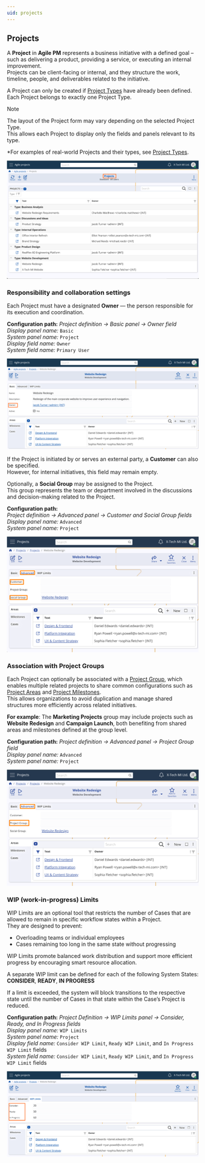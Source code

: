 ```yaml
---
uid: projects
---
```


## Projects

A **Project** in **Agile PM** represents a business initiative with a defined goal – such as delivering a product, providing a service, or executing an internal improvement.  
Projects can be client-facing or internal, and they structure the work, timeline, people, and deliverables related to the initiative.

A Project can only be created if [Project Types](../main-setup/project-types.md) have already been defined.  
Each Project belongs to exactly one Project Type.

> [!Note]
> The layout of the Project form may vary depending on the selected Project Type.  
> This allows each Project to display only the fields and panels relevant to its type.  
>  
*For examples of real-world Projects and their types, see [Project Types](../main-setup/project-types.md).

![Projects](pictures/projects.png)


### Responsibility and collaboration settings

Each Project must have a designated **Owner** — the person responsible for its execution and coordination.

**Configuration path:** *Project definition → Basic panel → Owner field*  
*Display panel name:* `Basic`<br>
*System panel name:* `Project`<br>
*Display field name:* `Owner`<br>
*System field name:* `Primary User`

![Project Basic](pictures/project-basic.png)

If the Project is initiated by or serves an external party, a **Customer** can also be specified.  
However, for internal initiatives, this field may remain empty.

Optionally, a **Social Group** may be assigned to the Project.  
This group represents the team or department involved in the discussions and decision-making related to the Project.

**Configuration path:**  
*Project definition → Advanced panel → Customer and Social Group fields*  
*Display panel name:* `Advanced`<br>
*System panel name:* `Project`

![Project Responsibility](pictures/project-responsibility.png)


### Association with Project Groups

Each Project can optionally be associated with a [Project Group](project-group.md), which enables multiple related projects to share common configurations such as [Project Areas](project-areas.md) and [Project Milestones](project-milestones.md).  
This allows organizations to avoid duplication and manage shared structures more efficiently across related initiatives.  

**For example**:
The **Marketing Projects** group may include projects such as **Website Redesign** and **Campaign Launch**, both benefiting from shared areas and milestones defined at the group level.  

**Configuration path:** *Project definition → Advanced panel → Project Group field*  
*Display panel name:* `Advanced`<br>
*System panel name:* `Project`<br>

![Project Group Association](pictures/group-association.png)


### WIP (work-in-progress) Limits

WIP Limits are an optional tool that restricts the number of Cases that are allowed to remain in specific workflow states within a Project.  
They are designed to prevent:

- Overloading teams or individual employees  
- Cases remaining too long in the same state without progressing

WIP Limits promote balanced work distribution and support more efficient progress by encouraging smart resource allocation.

A separate WIP limit can be defined for each of the following System States:  
**CONSIDER**, **READY**, **IN PROGRESS**

If a limit is exceeded, the system will block transitions to the respective state until the number of Cases in that state within the Case’s Project is reduced.

**Configuration path:** *Project Definition → WIP Limits panel → Consider, Ready, and In Progress fields*  
*Display panel name:* `WIP Limits`<br>
*System panel name:* `Project`<br>
*Display field name:* `Consider WIP Limit`, `Ready WIP Limit`, and `In Progress WIP Limit` fields <br>
*System field name:* `Consider WIP Limit`, `Ready WIP Limit`, and `In Progress WIP Limit` fields

![Project WIP Limits](pictures/project-wip.png)

